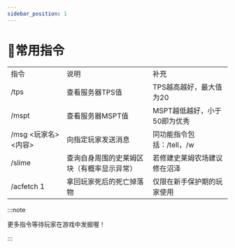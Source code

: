 ```yaml
---
sidebar_position: 1
---
```


# 🌟常用指令

||||
|-|-|-|
|指令|说明|补充|
|/tps|查看服务器TPS值|TPS越高越好，最大值为20|
|/mspt|查看服务器MSPT值|MSPT越低越好，小于50即为优秀|
|/msg <玩家名> <内容>|向指定玩家发送消息|同功能指令包括：/tell，/w|
|/slime|查询自身周围的史莱姆区块（有概率显示异常）|若修建史莱姆农场建议修在沼泽|
|/acfetch 1|拿回玩家死后的死亡掉落物|仅限在新手保护期的玩家使用|

:::note

更多指令等待玩家在游戏中发掘喔！

:::
